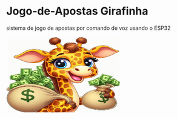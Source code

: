 # Jogo-de-Apostas Girafinha 
sistema de jogo de apostas por comando de voz usando o ESP32

<img src="imagem.jpeg" alt="Descrição da imagem" width="300" height="200"/>


